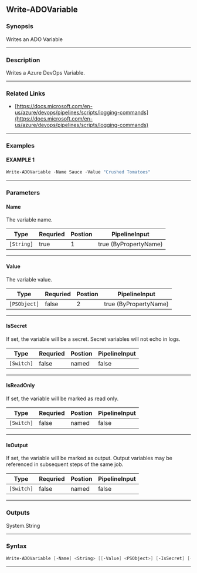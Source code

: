 
Write-ADOVariable
-----------------
### Synopsis
Writes an ADO Variable

---
### Description

Writes a Azure DevOps Variable.

---
### Related Links
* [https://docs.microsoft.com/en-us/azure/devops/pipelines/scripts/logging-commands](https://docs.microsoft.com/en-us/azure/devops/pipelines/scripts/logging-commands)
---
### Examples
#### EXAMPLE 1
```PowerShell
Write-ADOVariable -Name Sauce -Value "Crushed Tomatoes"
```

---
### Parameters
#### **Name**

The variable name.



|Type          |Requried|Postion|PipelineInput        |
|--------------|--------|-------|---------------------|
|```[String]```|true    |1      |true (ByPropertyName)|
---
#### **Value**

The variable value.



|Type            |Requried|Postion|PipelineInput        |
|----------------|--------|-------|---------------------|
|```[PSObject]```|false   |2      |true (ByPropertyName)|
---
#### **IsSecret**

If set, the variable will be a secret.  Secret variables will not echo in logs.



|Type          |Requried|Postion|PipelineInput|
|--------------|--------|-------|-------------|
|```[Switch]```|false   |named  |false        |
---
#### **IsReadOnly**

If set, the variable will be marked as read only.



|Type          |Requried|Postion|PipelineInput|
|--------------|--------|-------|-------------|
|```[Switch]```|false   |named  |false        |
---
#### **IsOutput**

If set, the variable will be marked as output.  Output variables may be referenced in subsequent steps of the same job.



|Type          |Requried|Postion|PipelineInput|
|--------------|--------|-------|-------------|
|```[Switch]```|false   |named  |false        |
---
### Outputs
System.String


---
### Syntax
```PowerShell
Write-ADOVariable [-Name] <String> [[-Value] <PSObject>] [-IsSecret] [-IsReadOnly] [-IsOutput] [<CommonParameters>]
```
---


